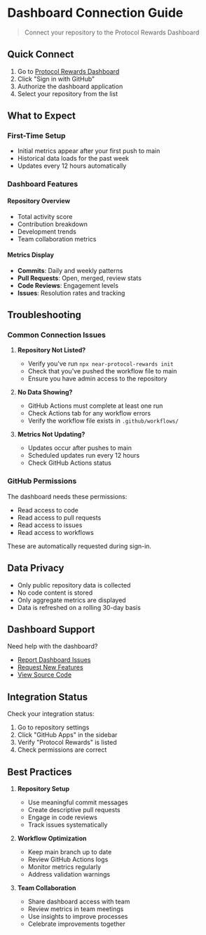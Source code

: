 # Dashboard Connection Guide

> Connect your repository to the Protocol Rewards Dashboard

## Quick Connect

1. Go to [Protocol Rewards Dashboard](https://protocol-rewards-dashboard.vercel.app)
2. Click "Sign in with GitHub"
3. Authorize the dashboard application
4. Select your repository from the list

## What to Expect

### First-Time Setup

- Initial metrics appear after your first push to main
- Historical data loads for the past week
- Updates every 12 hours automatically

### Dashboard Features

#### Repository Overview

- Total activity score
- Contribution breakdown
- Development trends
- Team collaboration metrics

#### Metrics Display

- **Commits**: Daily and weekly patterns
- **Pull Requests**: Open, merged, review stats
- **Code Reviews**: Engagement levels
- **Issues**: Resolution rates and tracking

## Troubleshooting

### Common Connection Issues

1. **Repository Not Listed?**
   - Verify you've run `npx near-protocol-rewards init`
   - Check that you've pushed the workflow file to main
   - Ensure you have admin access to the repository

2. **No Data Showing?**
   - GitHub Actions must complete at least one run
   - Check Actions tab for any workflow errors
   - Verify the workflow file exists in `.github/workflows/`

3. **Metrics Not Updating?**
   - Updates occur after pushes to main
   - Scheduled updates run every 12 hours
   - Check GitHub Actions status

### GitHub Permissions

The dashboard needs these permissions:

- Read access to code
- Read access to pull requests
- Read access to issues
- Read access to workflows

These are automatically requested during sign-in.

## Data Privacy

- Only public repository data is collected
- No code content is stored
- Only aggregate metrics are displayed
- Data is refreshed on a rolling 30-day basis

## Dashboard Support

Need help with the dashboard?

- [Report Dashboard Issues](https://github.com/jbarnes850/protocol-rewards-dashboard/issues)
- [Request New Features](https://github.com/jbarnes850/protocol-rewards-dashboard/issues/new)
- [View Source Code](https://github.com/jbarnes850/protocol-rewards-dashboard)

## Integration Status

Check your integration status:

1. Go to repository settings
2. Click "GitHub Apps" in the sidebar
3. Verify "Protocol Rewards" is listed
4. Check permissions are correct

## Best Practices

1. **Repository Setup**
   - Use meaningful commit messages
   - Create descriptive pull requests
   - Engage in code reviews
   - Track issues systematically

2. **Workflow Optimization**
   - Keep main branch up to date
   - Review GitHub Actions logs
   - Monitor metrics regularly
   - Address validation warnings

3. **Team Collaboration**
   - Share dashboard access with team
   - Review metrics in team meetings
   - Use insights to improve processes
   - Celebrate improvements together
